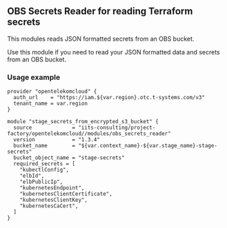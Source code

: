 ## OBS Secrets Reader for reading Terraform secrets

This modules reads JSON formatted secrets from an OBS bucket.

Use this module if you need to read your JSON formatted data and secrets from an OBS bucket.

### Usage example

```hcl
provider "opentelekomcloud" {
  auth_url    = "https://iam.${var.region}.otc.t-systems.com/v3"
  tenant_name = var.region
}

module "stage_secrets_from_encrypted_s3_bucket" {
  source             = "iits-consulting/project-factory/opentelekomcloud//modules/obs_secrets_reader"
  version            = "1.3.4"
  bucket_name        = "${var.context_name}-${var.stage_name}-stage-secrets"
  bucket_object_name = "stage-secrets"
  required_secrets = [
    "kubectlConfig",
    "elbId",
    "elbPublicIp",
    "kubernetesEndpoint",
    "kubernetesClientCertificate",
    "kubernetesClientKey",
    "kubernetesCaCert",
  ]
}
```
